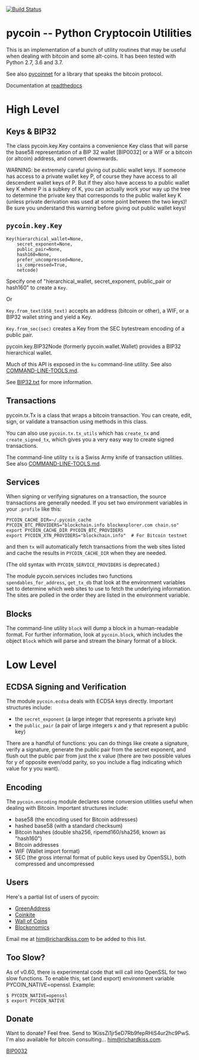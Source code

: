 [![Build Status](https://travis-ci.org/richardkiss/pycoin.png?branch=master)](https://travis-ci.org/richardkiss/pycoin)

pycoin -- Python Cryptocoin Utilities
=====================================

This is an implementation of a bunch of utility routines that may be useful when dealing with bitcoin and some
alt-coins. It has been tested with Python 2.7, 3.6 and 3.7.

See also [pycoinnet](http://github.com/richardkiss/pycoinnet/) for a library that speaks the bitcoin protocol.

Documentation at [readthedocs](http://pycoin.readthedocs.io/en/latest/)


High Level
==========

Keys & BIP32
------------

The class pycoin.key.Key contains a convenience Key class that will parse the base58 representation of a BIP 32
wallet [BIP0032] or a WIF or a bitcoin (or altcoin) address, and convert downwards.

WARNING: be extremely careful giving out public wallet keys. If someone has access to a private wallet key P, of
course they have access to all descendent wallet keys of P. But if they also have access to a public wallet key K
where P is a subkey of K, you can actually work your way up the tree to determine the private key that corresponds
to the public wallet key K (unless private derivation was used at some point between the two keys)! Be sure you
understand this warning before giving out public wallet keys!

`pycoin.key.Key`
---------------

```
Key(hierarchical_wallet=None, 
    secret_exponent=None,
    public_pair=None, 
    hash160=None, 
    prefer_uncompressed=None, 
    is_compressed=True, 
    netcode)
```

Specify one of "hierarchical_wallet, secret_exponent, public_pair or hash160" to create a `Key`.

Or

`Key.from_text(b58_text)` accepts an address (bitcoin or other), a WIF, or a BIP32 wallet string and yield a Key.

`Key.from_sec(sec)` creates a Key from the SEC bytestream encoding of a public pair.


pycoin.key.BIP32Node (formerly pycoin.wallet.Wallet) provides a BIP32 hierarchical wallet.

Much of this API is exposed in the `ku` command-line utility. See also [COMMAND-LINE-TOOLS.md](./COMMAND-LINE-TOOLS.md).

See [BIP32.txt](./BIP32.txt) for more information.


Transactions
------------

pycoin.tx.Tx is a class that wraps a bitcoin transaction. You can create, edit, sign, or validate a transaction using
methods in this class.

You can also use `pycoin.tx.tx_utils` which has `create_tx` and `create_signed_tx`, which gives you a
very easy way to create signed transactions.

The command-line utility `tx` is a Swiss Army knife of transaction utilities. See also [COMMAND-LINE-TOOLS.md](./COMMAND-LINE-TOOLS.md).


Services
--------

When signing or verifying signatures on a transaction, the source transactions are generally needed. If you set two
environment variables in your `.profile` like this:

    PYCOIN_CACHE_DIR=~/.pycoin_cache
    PYCOIN_BTC_PROVIDERS="blockchain.info blockexplorer.com chain.so"
    export PYCOIN_CACHE_DIR PYCOIN_BTC_PROVIDERS
    export PYCOIN_XTN_PROVIDERS="blockchain.info"  # For Bitcoin testnet

and then `tx` will automatically fetch transactions from the web sites listed and cache the results in
`PYCOIN_CACHE_DIR` when they are needed.

(The old syntax with `PYCOIN_SERVICE_PROVIDERS` is deprecated.)

The module pycoin.services includes two functions `spendables_for_address`, `get_tx_db` that look at the
environment variables set to determine which web sites to use to fetch the underlying information. The sites are
polled in the order they are listed in the environment variable.


Blocks
------

The command-line utility `block` will dump a block in a human-readable format. For further information, look at
`pycoin.block`, which includes the object `Block` which will parse and stream the binary format of a block.


Low Level
=========

ECDSA Signing and Verification
------------------------------

The module `pycoin.ecdsa` deals with ECDSA keys directly. Important structures include:

- the `secret_exponent` (a large integer that represents a private key)
- the `public_pair` (a pair of large integers x and y that represent a public key)

There are a handful of functions: you can do things like create a signature, verify a signature, generate the public
pair from the secret exponent, and flush out the public pair from just the x value (there are two possible values
for y of opposite even/odd parity, so you include a flag indicating which value for y you want).


Encoding
--------

The `pycoin.encoding` module declares some conversion utilities useful when dealing with Bitcoin. Important
structures include:

* base58 (the encoding used for Bitcoin addresses)
* hashed base58 (with a standard checksum)
* Bitcoin hashes (double sha256, ripemd160/sha256, known as "hash160")
* Bitcoin addresses
* WIF (Wallet import format)
* SEC (the gross internal format of public keys used by OpenSSL), both compressed and uncompressed


Users
-----

Here's a partial list of users of pycoin:

 * [GreenAddress](https://greenaddress.it/)
 * [Coinkite](https://coinkite.com/)
 * [Wall of Coins](https://wallofcoins.com/)
 * [Blockonomics](https://www.blockonomics.co/)

Email me at him@richardkiss.com to be added to this list.


Too Slow?
---------
As of v0.60, there is experimental code that will call into OpenSSL for two slow functions.
To enable this, set (and export) environment variable PYCOIN_NATIVE=openssl. Example:

```
$ PYCOIN_NATIVE=openssl
$ export PYCOIN_NATIVE
```


Donate
------

Want to donate? Feel free. Send to 1KissZi1jr5eD7Rb9fepRHiS4ur2hc9PwS.
I'm also available for bitcoin consulting... him@richardkiss.com.


[BIP0032](https://github.com/bitcoin/bips/blob/master/bip-0032.mediawiki)
